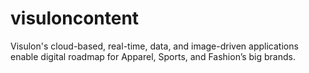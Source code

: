 # visuloncontent
Visulon's cloud-based, real-time, data, and image-driven applications enable digital roadmap for Apparel, Sports, and Fashion’s big brands.
